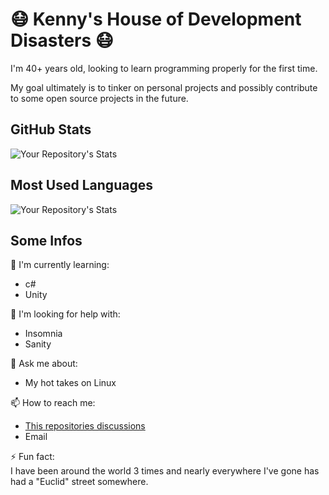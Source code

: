 
# 😷 Kenny's House of Development Disasters 😷
I'm 40+ years old, looking to learn programming properly for the first time.  

My goal ultimately is to tinker on personal projects and possibly contribute to some open source projects in the future.

## GitHub Stats
![Your Repository's Stats](https://github-readme-stats.vercel.app/api?username=kennyh7279&show_icons=true&theme=gruvbox)
## Most Used Languages
![Your Repository's Stats](https://github-readme-stats.vercel.app/api/top-langs/?username=kennyh7279&layout=compact&theme=gruvbox)

## Some Infos  

🧠 I'm currently learning:
* c#
* Unity

🤔 I'm looking for help with:
* Insomnia
* Sanity  

💬 Ask me about:
* My hot takes on Linux

📫 How to reach me:  
  
* [This repositories discussions](https://github.com/kennyh7279/kennyh7279/discussions)
* Email

⚡️ Fun fact:  
I have been around the world 3 times and nearly everywhere I've gone has had a "Euclid" street somewhere.
